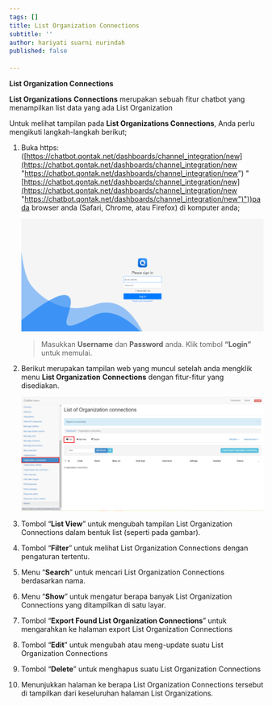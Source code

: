 ```yaml
---
tags: []
title: List Organization Connections
subtitle: ''
author: hariyati suarni nurindah
published: false

---
```

**List Organization Connections**

**List Organizations** **Connections** merupakan sebuah fitur chatbot yang menampilkan list data yang ada List Organization

Untuk melihat tampilan pada **List Organizations Connections**, Anda perlu mengikuti langkah-langkah berikut;

 1. Buka https: ([https://chatbot.qontak.net/dashboards/channel_integration/new](https://chatbot.qontak.net/dashboards/channel_integration/new "https://chatbot.qontak.net/dashboards/channel_integration/new") "[https://chatbot.qontak.net/dashboards/channel_integration/new](https://chatbot.qontak.net/dashboards/channel_integration/new "https://chatbot.qontak.net/dashboards/channel_integration/new")"))pada browser anda (Safari, Chrome, atau Firefox) di komputer anda;

    ![](/uploads/channell.PNG)

    > Masukkan **Username** dan **Password** anda. Klik tombol **“Login”** untuk memulai.
 2. Berikut merupakan tampilan web yang muncul setelah anda mengklik menu **List Organization** **Connections** dengan fitur-fitur yang disediakan.

    ![](/uploads/organizationsconnections1.PNG)
 3. Tombol “**List View**” untuk mengubah tampilan List Organization Connections dalam bentuk list (seperti pada gambar).
 4. Tombol “**Filter**” untuk melihat List Organization Connections  dengan pengaturan tertentu.
 5. Menu “**Search**” untuk mencari List Organization Connections  berdasarkan nama.
 6. Menu “**Show**” untuk mengatur berapa banyak List Organization Connections  yang ditampilkan di satu layar.
 7. Tombol “**Export Found List Organization Connections**” untuk mengarahkan ke halaman export List Organization Connections
 8. Tombol “**Edit**” untuk mengubah atau meng-update suatu List Organization Connections
 9. Tombol “**Delete**” untuk menghapus suatu List Organization Connections
10. Menunjukkan halaman ke berapa List Organization Connections tersebut di tampilkan dari keseluruhan halaman List Organizations.